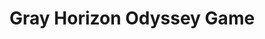 # Gray Horizon Odyssey Game

<!--Built a C# Unity game running on Itch.io. This game was created to address the critical issue of water pollution in an engaging and inclusive manner suitable for all ages.

Within the game, players have the freedom to personalize their audio experience, choose their preferred boat, and navigate it skillfully to evade the floating debris in the waterways!

UN Sustainable Development Goal 6: Clean water and sanitation. 

Within the modern world, bodies of water alike are becoming more polluted by the year. Water pollution remains less obvious than other forms of pollution, like air pollution. 

What is water pollution? Water pollution occurs when harmful substances—often chemicals or micro-organisms—contaminate a stream, river, lake, ocean, or other body of water, degrading water quality and rendering it toxic to humans or the environment. 

47% of Americans aren't aware of water pollution. Let's become informed and take action! 
# Script 1 - AAA: Deactivate GameObject on Button Click
This Unity script deactivates a specified GameObject when the attached button is clicked. Make sure to assign the target GameObject in the objectToDeactivate field. If the button or GameObject isn't set, a warning will appear in the console.

# Script 2 - AASPOT: Enable Child Button on Parent Button Click
This Unity script disables a child button on start and re-enables it when the parent button is clicked. It automatically finds the parent button and subscribes to its onClick event. If the parent button isn't found, a warning is logged.

# Script 3 - ActivateButtonClick: Toggle Menu Visibility
This Unity script hides a menu on start and toggles its visibility when a button is clicked. The script references the entire menu object and switches its active state on each button click.

# Script 4 - AudioManager: Manage Audio Listeners
This Unity script disables all but the first AudioListener in the scene to prevent multiple audio sources from playing simultaneously. It automatically detects and disables additional listeners during the Awake phase.

# Script 5 - BackArrowButton1: Toggle UI Buttons and Child Elements
This Unity script toggles the visibility of child elements for multiple UI buttons when the back arrow button is clicked. It checks for references to global UI buttons, flips their visibility, and ensures they remain interactable. Additionally, the script manages a flipSwitch to track the toggle state.

# Script 6 - BackArrowButton2: Toggle UI Buttons with Child Elements
This Unity script toggles the visibility of all child GameObjects within specified UI buttons (Audio, Control, Credit, Option) when the back arrow button is clicked. It also updates the flipSwitch variable to track the toggle state and ensures that all buttons remain interactable.

# Script 7 - BackArrowButton3: Toggle UI Buttons with Child Elements
This Unity script toggles the visibility of all child GameObjects within specified UI buttons (Audio, Control, Credit, Option) when the back arrow button is clicked. It also updates the flipSwitch variable to track the toggle state and ensures that all buttons remain interactable.

# Script 8 - BackArrowButton4: Toggle UI Buttons and Manage Visibility
This Unity script manages the visibility of child GameObjects within specified UI buttons (Audio, Control, Credit, Option) when the back arrow button is clicked. It toggles the flipSwitch variable to track state changes and ensures all buttons remain interactable.

# Script 9 - BackgroundMusic: Manage Background Music Across Scenes
This Unity script handles background music management, ensuring that music persists across scenes and is appropriately played, paused, or stopped based on the scene index. It includes functionality to mute/unmute the audio and control playback state.

Singleton Pattern: Maintains a single instance of the background music across scenes using DontDestroyOnLoad.

Scene Management: Stops music in specific scenes (index 0 and 2) and plays it in others.

Playback Controls: Includes methods to play, pause, unpause, stop, and restart music.

Mute Functionality: Allows toggling the mute state and checks if the music is currently muted.

# Script 10 - BackgroundMusic1: Advanced Background Music Management
This Unity script manages background music with additional scene-specific controls and enhanced mute functionality. It ensures that music persists across scenes, handles playback based on scene conditions, and provides methods to control music playback and mute state.

Singleton Pattern: Maintains a single instance of the background music object using DontDestroyOnLoad.

Scene Management: Pauses, unpauses, or restarts music depending on the scene index or name (e.g., resets music when entering the "HomeScene").

Playback Controls: Includes methods to play, pause, unpause, stop, and restart music with checks for mute state.

Mute Functionality: Toggles mute state and provides status checks for whether music is muted.

# Script 11 - ButtonSound: Manage Sound Effects for Buttons
This Unity script handles playing sound effects when a button is interacted with. It uses an AudioSource to play sounds and tracks whether the sound has been triggered using the soundTriggered variable.

Sound Playback: Plays a sound effect if GlobalVariables.Checkmark is true.

Sound Tracking: Updates the soundTriggered variable to track if the sound has been triggered.

Debugging: Provides debug logs to track the state of sound playback.

# Script 12 - ButtonSound2: Control Sound Effects with Additional Checks
This Unity script manages sound effects for button interactions, using an AudioSource to play sounds. It includes a soundTriggered1 variable to track if the sound has been triggered and checks a global variable to determine if the sound should play.

Sound Playback: Plays a sound effect if GlobalVariables1.newCheckmark is true.

Sound Tracking: Monitors the playback state of the sound with soundTriggered1.

Debugging: Logs messages to indicate if the sound is still playing or has been stopped.

# Script 13 - ButtonSoundPlayer: Play Button Click Sound
This Unity script plays a button click sound using an AudioSource component. The AudioClip for the button click sound is assigned through the Inspector.

Sound Playback: Plays the assigned buttonClickSound when the PlayButtonClickSound method is called.

Setup: Retrieves the AudioSource component at the start to handle playback.

# Script 14 - CameraMovement: Control Camera Movement
This Unity script controls the movement of the camera along the x-axis. It allows for camera movement with a set speed and provides methods to start or stop the movement.

Camera Movement: Moves the camera along the x-axis based on cameraSpeed when canMoveCamera is true.

Control Methods: StopCamera and ResumeCamera methods toggle the ability to move the camera.

# Script 15 - CandleStickControl: Play Sound Based on Condition
This Unity script plays a sound using an AudioSource when a specific condition from SoundManager4 is met. It checks if SoundManager4.candleStick is true and plays the sound accordingly.

Condition Check: Plays the sound if SoundManager4.candleStick is true.

Sound Playback: Uses soundPlayer1 to handle the audio playback.

# Script 16 - ChangeScene: Switch to a Specified Scene
This Unity script handles scene transitions, loading a specified scene when the MoveToHomeMenu method is called.

Scene Loading: Loads the scene specified by the sceneToLoad variable.

Debugging: Logs messages indicating the scene has been switched and loaded.

# Script 17 - ChangeScene2: Load Selector Scene
This Unity script switches to the "Selector" scene when the MoveToSelector method is called.

Scene Transition: Loads the "Selector" scene, replacing the current scene using LoadSceneMode.Single.

# Script 18 - Character: Define Character Attributes
This Unity script defines a Character class with a serializable attribute for character customization.

Character Attributes: Contains a public Sprite field named characterSprite to hold the character's visual representation.

# Script 19 - Character2: Define Character Names
This Unity script defines a Character2 class with a serializable attribute for identifying character names.

Character Attributes: Contains a public string field named characterGameObjectName for specifying the character's name.

# Script 20 - CharacterDatabase: Manage Character Data
This Unity script defines a CharacterDatabase as a ScriptableObject to manage an array of Character objects.

Character Array: Stores a list of Character objects.

Character Count: Provides a property to get the number of characters.

Get Character: Retrieves a specific Character by index.

# Script 21 - CharacterDatabase2: Manage Character2 Data
This Unity script defines a CharacterDatabase2 as a ScriptableObject to manage an array of Character2 objects.

Character2 Array: Stores a list of Character2 objects.

Character Count: Provides a property to get the number of Character2 items.

Get Character: Retrieves a specific Character2 by index.

# Script 22 - CharacterManager: Handle Character Selection and Display
This Unity script manages character selection and display, allowing users to cycle through characters and persist their choice.

Character Selection: Uses CharacterDatabase to manage and display character options.

Option Navigation: Includes methods NextOption and BackOption to navigate through available characters.

Persistence: Saves and loads the selected character option using PlayerPrefs.

# Script 23 - CharacterSelector: Select and Save Character Index
This Unity script handles the selection and saving of a character index when the play button is clicked.

Character Selection: Retrieves the currently selected character from PlayerPrefs.

Slot Index Finding: Determines the index of the selected character within the CharacterDatabase.

Persistence: Saves the selected character's slot index to PlayerPrefs.

# Script 24 - EventSystemManager: Singleton for EventSystem Management
This Unity script ensures that an EventSystem exists in the scene and is managed as a singleton.

Singleton Pattern: Ensures only one instance of EventSystemManager exists.

EventSystem Creation: Creates and configures an EventSystem if none exists in the scene.

Persistence: Makes sure the EventSystemManager persists across scene loads.

# Script 25 - GameOver: Manages Game Over State
This Unity script handles the game-over state by managing UI, game mechanics, and background music.

Game Over Actions:
  Displays gameOverPanel. | 
  Stops background looping and particle effects. | 
  Pauses the camera movement. | 
  Pauses background music and updates high score.

Restart Functionality: Resets obstacleTriggered and reloads the current scene. | Resumes camera movement and unpauses background music.

References: Links to LoopingBackground, StopParticlesOnGameOver, CameraMovement, BackgroundMusic, HighScoreManager, and ScoreManager.

# Script 26 - GlobalButtonReferences: Manages Persistent Button References
This Unity script handles global references to UI buttons and ensures persistence across scenes.

Instance: Provides a global access point to the GlobalButtonReferences instance.

Button References: audioButton, controlButton, creditButton, optionButton: Public fields to assign button references in the Inspector.

Persistence: The Awake method checks if the object has the "PersistentObject" tag to prevent destruction across scene loads.

Button Recovery (Commented Out):
The RecoverButtons function is intended to find and assign button references if they are null. (Commented out in the current script.)

# Script 27 - GlobalSubstance: Global State Management
This static class maintains global state for the obstacleTriggered flag.

Purpose: Provides a global, static variable to track if an obstacle has been triggered.

Static Field: obstacleTriggered- A public static boolean that other scripts can access and modify.

# Script 28 - GlobalVolume: Volume Management
This static class manages global volume settings for button sounds.

Purpose: Provides a global static property to access and modify button volume levels.

Static Property: ButtonVolume- A public static float property that stores the volume level for button sounds.

# Script 29 - GlobalVolume1: Enhanced Volume Management
This static class manages button volume with additional functionality.

Purpose: Provides global access to button volume settings with encapsulation and storage.

Private Field: buttonVolume- A private static float that stores the button volume level.

Public Static Methods: GetVolume()- Returns the current button volume level. | SetVolume(float volume)- Sets the button volume level and saves it using PlayerPrefs.

Additional Features: The SetVolume method saves the volume level to PlayerPrefs, making it persistent across sessions.

# Script 30 - HighScoreManager: Managing and Displaying High Scores
This script manages and displays the high score for a game, using Unity's PlayerPrefs for persistent storage.

Purpose: Tracks the highest score achieved and updates the UI text accordingly.

Public Fields: highScoreText- Reference to the UI Text component that displays the high score.

Private Fields: highScore- Stores the current high score. | scoreManager- Reference to the ScoreManager script.

Start Method: Initializes highScore from PlayerPrefs. | Updates the high score display. | Finds and references the ScoreManager script.

Public Methods: UpdateHighScore(float currentScore)- Updates the high score if the current score exceeds it and saves the new high score to PlayerPrefs.

Private Methods: UpdateHighScoreText()- Formats and updates the high score text to a 5-digit string.

# Script 31 - HomeSwitch: Handling Transitions to the Home Screen
This script manages transitions to the home screen, stopping background elements and updating the high score when certain conditions are met.

Purpose: Handles the transition and management of game elements when an obstacle is triggered.

Public Fields: homeButton- Reference to the UI Button for returning to the home screen.

Private Fields:
loopingBackground- Reference to the LoopingBackground script. | 
cameraMovement- Reference to the CameraMovement script. | 
highScoreManager- Reference to the HighScoreManager script. | 
scoreManager- Reference to the ScoreManager script.

Start Method:
Initializes references to LoopingBackground, CameraMovement, HighScoreManager, and ScoreManager scripts.

Update Method:
Checks if GlobalSubstance.obstacleTriggered is true. | 
Stops background looping. | 
Stops the camera movement. | 
Updates the high score based on the current score.

Public Methods:
Restart()- Intended to reset the state (currently commented out).

Script 32 - LoadHomeMenu: Loading the Home Menu Scene
This script provides functionality to load the "HomeMenu" scene when triggered.

Purpose: Loads the "HomeMenu" scene.

Public Methods: LoadSceneHomeMenu()- Uses SceneManager.LoadScene to load the "HomeMenu" scene.

# Script 33 - LoopingBackground: Handling Background Scrolling
This script controls the movement of a looping background texture and stops the scrolling when the game is over.

Purpose: Manages the scrolling of a background texture and stops it when the game ends.

Public Variables:
backgroundSpeed- Speed at which the background texture scrolls. | 
backgroundRenderer- Renderer component used to apply the texture.

Private Variables:
isGameOver- Flag indicating whether the game is over.

Public Methods:
StopBackgroundLooping()- Sets isGameOver to true, stopping the background movement.

Private Methods:
Update()- Continuously adjusts the mainTextureOffset of the background material to create a scrolling effect if isGameOver is false.

# Script 34 - Obstacle: Handling Collision with Player and Border
This script manages interactions between obstacles and other game objects, including the player and border.

Purpose:
Handles the destruction of obstacles upon collision with specific tags and triggers game state changes when colliding with the player.

Public Variables:
scoreValue- Score awarded for an obstacle; currently unused in this script.

Private Variables:
player- Reference to the player game object.

Private Methods:
Start()- Finds and assigns the player game object at the start of the game. | 
OnTriggerEnter2D(Collider2D collision)- Detects collisions with other game objects:

If colliding with "Border": Destroys the obstacle.
If colliding with "Player": Sets GlobalSubstance.obstacleTriggered to true to signal that the player has hit an obstacle, and then destroys the player game object.

# Script 35 - Obstacle2: Handling Collision with Player and Border
This script is similar to the previous Obstacle script and handles interactions between obstacles and other game objects.

Purpose:
Manages collisions between obstacles and other tagged objects, and updates the game state accordingly.

Public Variables:
scoreValue- Represents the score awarded for the obstacle; not currently used in this script.

Private Variables:
player- Reference to the player game object.

Private Methods:
Start()- Finds and assigns the player game object when the game starts. | 
OnTriggerEnter2D(Collider2D collision)- Handles collisions with other game objects:

If colliding with "Border"- Destroys the obstacle. | 
If colliding with "Player"- Sets GlobalSubstance.obstacleTriggered to true to indicate that the player has hit an obstacle, and then destroys the player game object.

# Script 36 - Obstacle3: Collision Management
This script handles interactions between obstacles and other game objects, specifically dealing with player collisions and border interactions.

Purpose:
Manages the behavior of obstacles when they collide with the border or player.

Public Variables:
scoreValue- Represents the score value associated with the obstacle; currently unused in the script.

Private Variables:
player:- Reference to the player game object.

Private Methods:
Start()- Finds the player game object tagged as "Player" when the game starts. | 
OnTriggerEnter2D(Collider2D collision)- Handles collisions:

If colliding with "Border"- Destroys the obstacle game object. | 
If colliding with "Player"- Sets GlobalSubstance.obstacleTriggered to true to indicate that the player has collided with an obstacle and destroys the player game object.

# Script 37 - PauseMenu: Manages Game Pausing and Resuming
This script controls the pause menu functionality, including pausing and resuming the game, and managing background music.

Purpose:
Manages the display of the pause menu, game time scale, and background music during pauses.

Serialized Fields:
pauseMenu- The UI element for the pause menu.

Private Variables:
backgroundMusic- Reference to the BackgroundMusic script to control music playback. | 
gameOverScript- Reference to the GameOver script, which might be used to check or control game-over state. | 
canAccessPauseMenu- Boolean flag indicating whether the pause menu can be accessed.

Private Methods:
Start()- Initializes the game state, sets time scale to normal, hides the pause menu, and finds references to necessary scripts.

Public Methods:
Pause()- Displays the pause menu, stops game time, and pauses the background music if the pause menu is accessible. | 
Resume()- Hides the pause menu, resumes game time, and unpauses the background music. | 
Home(int sceneID)- Loads a specified scene, setting the game time back to normal. | 
SetAccessToPauseMenu(bool state)- Allows or disallows access to the pause menu based on the boolean state.

# Script 38 - PersistentObject: Ensures an Object Persists Across Scenes
This script ensures that a GameObject with this script attached will persist between scene loads.

Purpose:
Keeps the GameObject from being destroyed when a new scene is loaded.

Private Methods:
Awake()- Calls DontDestroyOnLoad on the attached GameObject, preventing it from being destroyed when a new scene is loaded.

# Script 39 - Player: Controls Player Movement and Character Management
This script manages player movement, character selection, and handles game-over scenarios.

Public Variables:
playerSpeed- Speed of the player. | 
gameOverPanel- UI panel shown when the game is over. | 
playerCharacters- Array of player character GameObjects. | 
characterDB- Reference to the CharacterDatabase. | 
artworkSprite- SpriteRenderer to display the selected character.

Private Variables:
rb- Rigidbody2D component for physics-based movement. | 
playerDirection- Direction vector for player movement. | 
selectedOption- Index of the selected character.

Methods:
Start()- Initializes the Rigidbody2D, game-over panel, and sets up the selected character based on PlayerPrefs. | Loads a character database resource.

UpdateCharacter(int selectedOption)- Updates the displayed character sprite based on the selected index.

GetCharacterIndex(string characterName)- Returns the index of the character with the specified name.

Update()- Reads vertical input to set the movement direction and shows the game-over panel if no characters are available.

FixedUpdate()- Applies movement based on the direction vector and speed.

Restart()- Reloads the current scene to restart the game.

# Script 40 - PlayerMovement: Manages Player Movement and Pause State
This script controls player movement and handles pausing and resuming the player’s movement.

Private Variables:
controller- Reference to the CharacterController component. | 
normalSpeed- Movement speed of the player when not paused. | 
pausedSpeed- Movement speed stored when the player is paused. | 
isPaused- Boolean indicating if the player is currently paused. | 

Methods:
Start()- Initializes the CharacterController component. | 
Update()- Moves the player based on normalSpeed if not paused. Movement is in the direction of transform.right. | 
PausePlayer()- Sets isPaused to true, stops movement by setting normalSpeed to 0, and stores the current speed in pausedSpeed. | 
ResumePlayer()- Resumes movement by restoring normalSpeed from pausedSpeed and sets isPaused to false. | 

# Script 41 - QuickPauseButtonToggle: Simulates Button Click for Quick Pause
This script simulates a button click to trigger a pause action shortly after the scene starts.

Public Variables:
pauseButton- Reference to the UI button component that triggers the pause action.

Methods:
Start()- Calls SimulateButtonClick after a 0.1-second delay to simulate a button click. | 
SimulateButtonClick()- Invokes the onClick event of the pauseButton if it is not null.

# Script 42 - Resetter: Scene Reset with Delayed Sound and Music Handling
This script manages scene resetting with sound effects and background music.

Public Variables:
buttonSound- Reference to the ButtonSound script to play sound effects. | 
backgroundMusic- Reference to the BackgroundMusic script to manage music.

Methods:
ResetSceneWithSound()- Initiates the scene reset process by starting the coroutine ResetSceneWithDelay().

ResetSceneWithDelay()- 
Plays a sound effect if buttonSound is not null. | 
Waits for the sound effect to finish playing (15 seconds or adjust as needed). |
Resets and unpauses the background music if backgroundMusic is not null. | 
Reloads the current scene.

# Script 43 - RestartButtonHandler: Handle Button Click to Manage GameObjects
This script handles a button click to activate a script and manage GameObjects.

Public Variables:
holder- The GameObject that will be deactivated. | 
aaaScript- Reference to the AAA script that manages the deactivation.

Methods:
Start()- Checks if aaaScript and holder are assigned; logs a warning if not. | 
Gets the Button component and subscribes to its onClick event to call ActivateAAAAndDeactivateHolder.

ActivateAAAAndDeactivateHolder(): Calls DeactivateGameObject() on aaaScript to handle the deactivation of the holder GameObject.

# Script 44 - SampleSceneController: Manage Active Characters Based on Selection
This script manages which player characters are active based on the saved selection.

Public Variables: playerCharacters- Array of GameObjects representing different player characters.

Methods:
Start()- Retrieves the selected character index from PlayerPrefs (default is 0). | 
Iterates through the playerCharacters array, disabling characters that do not match the selected index. | 
Assumes the name of each character GameObject contains its index as an integer.

# Script 45 - SceneButton: Load Scene on Button Click
This script handles loading a new scene when a button is clicked.

Public Variables:
sceneName- The name of the scene to load.

Private Variables:
button- Reference to the Button component attached to the GameObject.

Methods:

Start()- Retrieves the Button component. | Attaches the LoadSceneOnClick method to the button's click event.

LoadSceneOnClick():
Loads the scene specified by sceneName when the button is clicked.

# Script 46 - SceneLoader: Play Sound and Load Scene
This script plays a sound and then switches to a new scene after a delay.

Public Variables:
soundPlayer1- Reference to the AudioSource used for playing sound. | 
sceneNameToLoad- The name of the scene to load. | 
sceneSwitchDelay- The delay before switching the scene (default is 5 seconds). | 

Methods:
PlaySoundAndSwitchScene()-
Sets the volume of soundPlayer1 based on GlobalVolume.ButtonVolume. | 
Plays the sound and schedules SwitchScene to be called after sceneSwitchDelay seconds. | 
If soundPlayer1 is not assigned, SwitchScene is called immediately.

SwitchScene():
Loads the scene specified by sceneNameToLoad.

# Script 47 - SceneSwitcher: Play Sound and Load Scene
This script manages scene switching with sound effects. It plays a sound, waits for a specified duration, and then switches to a new scene, stopping the sound if necessary.

Public Variables:
soundPlayer1- Reference to the AudioSource used for playing the sound. | 
sceneToLoad- The name of the scene to load. | 
soundDuration- The duration to wait before switching scenes (default is 0.15 seconds).

Methods:
PlaySoundAndSwitchScene()-
Plays the sound if soundPlayer1 is assigned. | 
Schedules KillSoundAndSwitchScene to be called after soundDuration seconds. | 
Logs messages based on whether the sound is playing or not.

KillSoundAndSwitchScene()-
Stops and disables soundPlayer1 if it is still playing. | 
Calls SwitchScene to change to the new scene. | 
Logs messages about the sound status and scene switch.

SwitchScene()-
Loads the scene specified by sceneToLoad. | 
Logs a message indicating the scene switch.

# Script 48 - SceneSwitcher2: Play Sound and Delay Scene Switch
This script handles scene transitions with an optional sound effect and a configurable delay. It plays a sound effect, waits for a specified delay, and then switches to a new scene.

Public Variables:
soundPlayer1- Reference to the AudioSource for playing the sound. | 
sceneToLoad- The name of the scene to be loaded. | 
sceneSwitchDelay- The delay before switching scenes (default is 5 seconds).

Methods:
PlaySoundAndSwitchScene()-
Plays the sound if soundPlayer1 is assigned. | 
Uses Invoke to call SwitchScene after the sceneSwitchDelay. | 
If no sound is assigned, it calls SwitchScene immediately.

SwitchScene()-
Loads the scene specified by sceneToLoad.

# Script 49 - SceneSwitcher2VolumeCopy: Play Sound with Volume Control
This script plays a sound effect with volume controlled by a global variable.

Public Variables:
soundPlayer1- Reference to the AudioSource for playing the sound.

Methods:
PlaySound()-
Sets the volume of soundPlayer1 using GlobalVolume.ButtonVolume. | 
Plays the sound if soundPlayer1 is assigned.

# Script 50 - ScoreManager: Manage and Display Score
This script manages and displays the player's score, including dynamic visibility effects and continuous score increment.

Public Variables:
scoreText- UI Text component to display the score.

Private Variables:
score- Current score value. | 
scoreIncreaseRate- Rate at which the score increases over time. | 
scoreIncreaseAcceleration- Acceleration rate for the score increase. | 
isScoreIncreased- Flag to manage score visibility toggling. | 
scoreIncreaseDuration- Duration for toggling visibility of increased score. | 
scoreIncreaseTimer- Timer to track duration of visibility toggle. | 
isScoreVisible- Flag to manage score text visibility.

Methods:
Start()-
Initializes the score and updates the display.

Update()-
Increases score continuously based on time. | 
Adjusts score increase rate and manages visibility toggling. | 
Resets score if it exceeds 99999. |
Updates score text display.

UpdateScoreText(float currentScore)-
Formats and updates the score text with leading zeros. | 
Ensures score text visibility if score is zero.

GetScore()-
Returns the current score.

# Script 51 - SelectorSceneController: Manage Background Music in Selector Scene
This script manages background music when transitioning to the selector scene, ensuring proper music handling and avoiding conflicts.

Private Variables:
backgroundMusic- Reference to the BackgroundMusic1 script for the current scene. | 
sampleSceneMusic- Reference to the BackgroundMusic1 script from the sample scene.

Methods:
Start()-
Finds the BackgroundMusic1 component for the current scene. | 
Checks if the BackgroundMusic1 component exists. | 
Finds and stops the background music from the sample scene using its GameObject. | 
Unpauses the music for the current selector scene if needed.

# Script 52 - SoundManager: Manage Sound and Mute State
This script handles sound settings and the mute state for the game. It manages the audio volume, saves the mute state, and updates the UI icon based on the current sound state.

Serialized Fields:
soundOnIcon- Image component for the sound on icon. | 
soundOffIcon- Image component for the sound off icon.

Private Variables:
buttonSound- Reference to the AudioSource used for button sounds. | 
muted- Boolean indicating if the sound is muted.

Methods:
Start()-
Initializes the buttonSound reference. | 
Checks and sets the initial mute state from PlayerPrefs. | 
Updates the UI icon based on the current mute state.

OnButtonPress():-
Toggles the mute state. | 
Adjusts the volume of buttonSound based on the mute state. | 
Saves the new mute state to PlayerPrefs. | 
Updates the UI icon. | 

UpdateButtonIcon()-
Updates the visibility of the sound on/off icons based on the mute state. | 

Load()-
Loads the mute state from PlayerPrefs and applies it.

Save()-
Saves the current mute state to PlayerPrefs.

# Script 53 - SoundManager1: Manage Sound and Mute State with Background Music
This script manages sound and mute states, including the background music, and updates UI icons to reflect the current sound state.

Serialized Fields:
soundOnIcon- Image component for the sound on icon. | 
soundOffIcon- Image component for the sound off icon.

Private Variables:
muted1- Boolean indicating if the sound is muted. 

Methods:
Start()-
Loads the mute state from PlayerPrefs. | 
Updates the UI icon based on the current mute state. | 
Finds or creates a BackgroundMusic object and sets its mute state based on muted1. | 

OnButtonPress()-
Toggles the mute state. | 
Saves the new mute state to PlayerPrefs. | 
Updates the UI icon. | 
Finds the BackgroundMusic object and toggles its mute state based on muted1. | 

UpdateButtonIcon()- Updates the visibility of the sound on/off icons based on the mute state. 

Load()- Loads the mute state from PlayerPrefs and applies it.

Save()- Saves the current mute state to PlayerPrefs and ensures the data is saved immediately.\

# Script 54 - SoundManager3: Manage Sound Icons with Global Variables
This script manages sound icons based on a global variable GlobalVariables.Checkmark to toggle between sound on and sound off states.

Serialized Fields:
soundOnIcon- Image component for the sound on icon. | 
soundOffIcon- Image component for the sound off icon.

Methods:
Awake()- Placeholder for future initialization code. Currently commented out.

Start()- Placeholder for future initialization code. Currently empty.

Update()- Placeholder for future update logic. Currently empty.

OnButtonpress()-
Toggles the GlobalVariables.Checkmark value. | 
Updates the button icons based on the new state of GlobalVariables.Checkmark. | 

UpdateButtonIcon()-
Updates the visibility of the sound on/off icons based on the GlobalVariables.Checkmark value. | 
Forcing a UI update with Canvas.ForceUpdateCanvases().

Debug Logs-
Logs changes in icon visibility for debugging purposes.

# Script 55 - SoundManager4: Manage Sound Icons and Global Variables
This script manages sound icons and toggles a global variable candleStick based on the state of GlobalVariables1.newCheckmark. It updates sound icons and logs changes for debugging.

Serialized Fields:
soundOnIcon- Image component for the sound on icon. | 
soundOffIcon- Image component for the sound off icon.

Public Variables:
candleStick- A static boolean variable to indicate whether sound is on or off.

Methods:
Awake()- Placeholder for initialization code. Currently commented out.

Start()- Placeholder for initialization code. Currently empty.

Update()- Placeholder for update logic. Currently empty.

OnButtonpress()-
Toggles the GlobalVariables1.newCheckmark variable. | 
Updates the button icons based on the new state of GlobalVariables1.newCheckmark. 

UpdateButtonIcon()-
Updates the visibility of the sound on/off icons based on the value of GlobalVariables1.newCheckmark. | 
Sets candleStick to false if GlobalVariables1.newCheckmark is true (indicating no sound) and to true otherwise (indicating sound). | 
Forces a UI update with Canvas.ForceUpdateCanvases().

Debug Logs-Logs the changes in icon visibility and candleStick state for debugging purposes.

# Script 56 - SoundManager5: Handle Sound Mute State and Icons
This script manages the sound mute state and updates the UI icons accordingly. It also handles the initialization and toggling of background music.

Serialized Fields:
soundOnIcon- Image component for the sound on icon. | 
soundOffIcon- Image component for the sound off icon.

Private Variables:
muted- Boolean to track if the sound is muted or not.

Methods:
Start()-
Loads the mute state from PlayerPrefs. | 
Updates the button icons based on the loaded state. | 
Finds or creates a BackgroundMusic1 object and sets its mute state.

OnButtonPress()-
Toggles the muted state. | 
Saves the updated mute state to PlayerPrefs. | 
Updates the button icons to reflect the new mute state. | 
Finds the BackgroundMusic1 object and toggles its mute state.

UpdateButtonIcon()-
Updates the visibility of the sound on/off icons based on the muted state.

Load()- 
Loads the mute state from PlayerPrefs and sets the muted variable.

Save()-
Saves the current mute state to PlayerPrefs and calls PlayerPrefs.Save() to ensure immediate saving.

Dependencies:
BackgroundMusic1- Custom script or component that manages background music and has a ToggleMute(bool) method.

# Script 57 - SoundToggle: Manage Sound Activation and Global Variables
This script controls the activation and deactivation of sound-related GameObjects and manages corresponding global variables.

Serialized Fields:
buttonSound- GameObject for the first sound component. | 
newbuttonSound- GameObject for the second sound component.

Methods:
Start()-Ensures that the sound components are initially enabled.

ToggleSound()-
Toggles the active state of buttonSound and newbuttonSound. | 
Updates the respective global variables based on the active state of each GameObject.

EnableSound()-
Enables buttonSound and sets YourNamespace.GlobalVariables.Checkmark to true.

EnableSound1()-
Enables newbuttonSound and sets YourNamespace1.GlobalVariables1.newCheckmark to true.

DisableSound()-
Disables buttonSound and sets YourNamespace.GlobalVariables.Checkmark to false.

DisableSound1()-
Disables newbuttonSound and sets YourNamespace1.GlobalVariables1.newCheckmark to false.

Dependencies:
YourNamespace.GlobalVariables- Static class holding a boolean flag Checkmark.\

YourNamespace1.GlobalVariables1- Static class holding a boolean flag newCheckmark.

Notes:
The script updates global variables based on the activation state of the GameObjects to maintain sound settings across different parts of the application. | 
Ensure that buttonSound and newbuttonSound are properly assigned in the Unity Inspector for this script to function correctly.

# Script 58 - SpawnObstacles: Control Obstacle Spawning
This script handles the periodic spawning of obstacles within a defined 2D space.

Serialized Fields:
obstacle- The GameObject to be instantiated as an obstacle. | 
maxX- Maximum X coordinate for obstacle spawning. | 
minX- Minimum X coordinate for obstacle spawning. | 
maxY- Maximum Y coordinate for obstacle spawning. | 
minY- Minimum Y coordinate for obstacle spawning. | 
timeBetweenSpawn- Time interval between consecutive spawns.

Private Variables:
spawnTime- The next time at which an obstacle will be spawned.

Methods:
Update()-
Checks if the current time exceeds spawnTime. | 
Calls Spawn() if it's time to spawn a new obstacle and updates spawnTime for the next spawn.

Spawn()-
Determines a random position within the defined minX, maxX, minY, and maxY range. | 
Instantiates the obstacle at the computed position relative to the GameObject’s position and rotation.

Notes:
Ensure that obstacle is assigned in the Unity Inspector to define what prefab should be spawned.
Adjust maxX, minX, maxY, and minY to control the area in which obstacles appear.
timeBetweenSpawn controls the frequency of obstacle spawns. Set this value to manage spawn rate.

# Script 59 - SpawnObstacles1: Enhanced Obstacle Spawning with Initial Delay
This script extends obstacle spawning functionality to include an initial delay before the first spawn.

Serialized Fields:
obstacle1- The GameObject to be instantiated as an obstacle. | 
maxX- Maximum X coordinate for obstacle spawning. | 
minX- Minimum X coordinate for obstacle spawning. | 
maxY- Maximum Y coordinate for obstacle spawning. | 
minY- Minimum Y coordinate for obstacle spawning. | 
timeBetweenSpawn- Time interval between consecutive spawns.

Private Variables:
spawnTime- The next time at which an obstacle will be spawned. 

initialDelayPassed- A boolean flag to check if the initial delay period has passed.

Methods:
Start()-
Sets spawnTime to the current time plus an initial delay of 1.3 seconds.

Update()-
Checks if the current time exceeds spawnTime and if the initial delay has passed. | 
Calls Spawn() and updates spawnTime for the next spawn if the conditions are met. | 
Updates initialDelayPassed if the initial delay has been reached.

Spawn():
Determines a random position within the defined minX, maxX, minY, and maxY range. | 
Instantiates the obstacle1 at the computed position relative to the GameObject’s position and rotation.

Notes:
The initial delay ensures that the first obstacle does not spawn immediately when the game starts, providing a buffer period before spawning begins. | 
Adjust the maxX, minX, maxY, and minY values to control the spawn area. | 
The timeBetweenSpawn value controls the frequency of subsequent spawns.

# Script 60 - SpawnObstacles2: Basic Obstacle Spawning
This script manages obstacle spawning in a straightforward manner, without any initial delay.

Serialized Fields:
obstacle2- The GameObject to be instantiated as an obstacle. | 
maxX- Maximum X coordinate for obstacle spawning. 

minX- Minimum X coordinate for obstacle spawning. 

maxY- Maximum Y coordinate for obstacle spawning. 

minY- Minimum Y coordinate for obstacle spawning. 

timeBetweenSpawn- Time interval between consecutive spawns.

Private Variables:
spawnTime- The next time at which an obstacle will be spawned.

Methods:
Start()-
Initializes spawnTime to the current time, ensuring that the first obstacle spawn occurs immediately upon starting the game.

Update()-
Checks if the current time has surpassed spawnTime. |
Calls Spawn() and updates spawnTime for the next spawn.

Spawn()-
Determines a random position within the defined minX, maxX, minY, and maxY range. | 
Instantiates the obstacle2 at the computed position relative to the GameObject’s position and rotation.

Notes:
This script allows for continuous spawning of obstacles without an initial delay, starting immediately when the game begins.
Adjust the maxX, minX, maxY, and minY values to control the spawn area.
The timeBetweenSpawn value controls the frequency of obstacle spawns.

# Script 61 - StopParticlesOnGameOver: Particle System Management
This script is designed to stop and clear all particle systems associated with a GameObject when a game over condition is met.

Private Variables:
particleSystems- Array holding references to all ParticleSystem components attached to the GameObject or its children.
Methods:

Start()-
Initializes particleSystems by finding and storing all ParticleSystem components attached to the GameObject or its children.\

StopParticles()-
Iterates through each ParticleSystem in particleSystems. | 
Stops emission and clears all existing particles using StopEmittingAndClear, which halts new particles from being emitted and clears the current particles.

Notes:
Attach this script to a GameObject containing particle systems that you want to stop upon game over. | 
Ensure that the method StopParticles() is called when the game over event occurs, usually from a game management script or a controller handling game state transitions.

# Script 62 - TaggedBoolScript: Button Interactivity Management
This script manages the interactability of several buttons based on a boolean flag and scene loading state.

Public Variables:
taggedBool- A static boolean variable used to control button interactability, initialized to false. 

audioButton- Reference to the button that controls audio settings. 

controlButton- Reference to the button that controls game settings. 

creditButton- Reference to the button that displays credits. 

optionButton- Reference to the button for additional options.

Private Variables:
sceneLoaded- A boolean flag indicating whether the scene has been loaded once, initialized to false.

Methods:
Start()-
Retrieves the SceneLoaded value from PlayerPrefs. | 
If the value is 0, it sets sceneLoaded to true and updates the PlayerPrefs to indicate that the scene has been loaded once (set to 2). 

Update()-
Checks if taggedBool is true and the scene has been loaded. | 
If both conditions are met, it sets the interactable property of all referenced buttons to true, making them clickable.

Notes:
Attach this script to a GameObject that needs to manage button states based on specific conditions. | 
Ensure that taggedBool is set to true at the appropriate time in your game to enable the buttons. | 
The PlayerPrefs system is used to persist and retrieve the scene load state, allowing the buttons to be enabled only once the scene has been loaded.

# Script 63 - TimerManager: Score and Timer Display
This script manages and updates a score display based on elapsed time. It continuously increments the score and ensures the score is displayed with leading zeros.

Public Variables:
scoreText- Reference to the UI Text component that displays the score.

Private Variables:
score- A float variable to track the elapsed time and score. 

displayedScore- An integer to hold the score value to be displayed, ensuring it's rounded and formatted properly.

Methods:
Update()-
Checks if GlobalSubstance.obstacleTriggered is false. | 
If false, it continuously increments score based on Time.deltaTime, which represents the time passed since the last frame. | 
Converts the score from a float to an integer (displayedScore) using Mathf.FloorToInt to round down. | 
Updates the scoreText UI element to display the displayedScore with leading zeros (D5 format), ensuring a consistent length of 5 digits.

Notes:
Attach this script to a GameObject that manages score or time display in your game. | 
Ensure the scoreText reference is assigned in the Unity Inspector to connect it to the correct UI element. | 
The score will continuously increase as long as GlobalSubstance.obstacleTriggered is false, allowing for dynamic score tracking and display.

# Script 64 - ToggleAudioButton: Manage Button Visibility and UI Elements
This script manages the visibility and interactability of UI elements related to an audio button and other UI components. It also controls the transparency of a UI overlay and ensures the audio button is brought to the front of the hierarchy.

Public Variables:
audioButtonParent- Reference to the parent GameObject of the audio button.

Background- Reference to the UI overlay element.

audioButton- Reference to the Audio Button.

controlButton- Reference to the Control Button.

creditButton- Reference to the Credit Button.

optionButton- Reference to the Option Button.

Private Variables:
isBoolOne, isBoolTwo, isBoolThree, isBoolFour- Boolean flags for button states, sourced from ToggleOptionsButton.

isOptionsButtonVisibility, isAudioButtonVisibility, isCreditsButtonVisibility, isControlsButtonVisibility- Visibility states of various buttons.

isHideButtonOne, isHideButtonTwo, isHideButtonThree, isHideButtonFour- Flags for hiding specific buttons.

areElementsVisible- Tracks the visibility of UI elements.

controlSwitch- Static boolean used to manage control visibility.

audioButtonTransform- Transform component of the Audio Button panel.

audioSwitch- Boolean to manage the audio button's interaction state.

Methods:
Start()-
Initializes audioSwitch to true. | 
Retrieves the transform component of the audio button's parent and hides UI elements initially.

OnAudioButtonClick()-
Toggles the visibility and interactability of UI elements based on the flipSwitch variable from BackArrowButton4. | 
Updates various boolean flags to reflect the state of the audio button and other related buttons. | 
Calls ShowElements() or HideElements() based on the current visibility state. | 
Moves the audio button to the front of the hierarchy using BringAudioButtonToFront().

ShowElements()-
Sets all child elements within the audio button panel to active. | 
Adjusts the background overlay to a semi-transparent state.

HideElements()-
Deactivates the audio button if isHideButtonTwo is true. | 
Sets all child elements within the audio button panel to inactive. | 
Makes the background overlay fully transparent.

BringAudioButtonToFront()-
Moves the audio button to the front of the sibling hierarchy to ensure it is visually on top of other elements.

Notes:
Attach this script to a GameObject responsible for managing audio button interactions. | 
Ensure all references (audioButtonParent, Background, audioButton, controlButton, creditButton, optionButton) are assigned in the Unity Inspector. | 
ToggleOptionsButton and BackArrowButton4 need to be properly defined with the relevant static variables for this script to function correctly.

# Script 65 - ToggleControlsButton: Manage Controls Button and UI Elements
This script handles the visibility and interactability of UI elements related to a controls button. It also manages the transparency of a UI overlay and ensures the controls button is brought to the front of the hierarchy.

Public Variables:
controlButtonParent- Reference to the parent GameObject of the controls button.

Background- Reference to the UI overlay element.

controlButton- Reference to the Controls Button.

audioButton- Reference to the Audio Button.

creditButton- Reference to the Credit Button.

optionButton- Reference to the Option Button.

Private Variables-
isBoolOne, isBoolTwo, isBoolThree, isBoolFour- Boolean flags for button states, sourced from ToggleOptionsButton.

isOptionsButtonVisibility, isAudioButtonVisibility, isCreditsButtonVisibility, isControlsButtonVisibility- Visibility states of various buttons.

isHideButtonOne, isHideButtonTwo, isHideButtonThree, isHideButtonFour- Flags for hiding specific buttons.

areElementsVisible- Tracks the visibility of UI elements.

controlSwitch- Static boolean used to manage control visibility.

controlButtonTransform- Transform component of the controls button panel.

newFoundSwitch- Boolean to manage the new state of the controls button.

Methods:
Start()-
Initializes newFoundSwitch to true. | 
Retrieves the transform component of the controls button's parent and hides UI elements initially.

OnControlsButtonClick()-
Toggles the visibility and interactability of UI elements based on the flipSwitch variable from BackArrowButton3. |
Updates various boolean flags to reflect the state of the controls button and other related buttons. | 
Calls ShowElements() or HideElements() based on the current visibility state. | 
Moves the controls button to the front of the hierarchy using BringControlsButtonToFront().

ShowElements()-
Sets all child elements within the controls button panel to active. | 
Adjusts the background overlay to a semi-transparent state.

HideElements()-
Deactivates the controls button if isHideButtonFour is true. | 
Sets all child elements within the controls button panel to inactive. | 
Makes the background overlay fully transparent.

BringControlsButtonToFront()-
Moves the controls button to the front of the sibling hierarchy to ensure it is visually on top of other elements.

Notes:
Attach this script to a GameObject responsible for managing controls button interactions. | 
Ensure all references (controlButtonParent, Background, controlButton, audioButton, creditButton, optionButton) are assigned in the Unity Inspector. | 
ToggleOptionsButton and BackArrowButton3 need to be properly defined with the relevant static variables for this script to function correctly.

# Script 66 - ToggleCreditsButton: Manage Credits Button and UI Elements
This script manages the visibility and interactability of UI elements associated with the credits button. It also controls the transparency of a UI overlay and ensures the credits button is brought to the front of the hierarchy.

Public Variables:
creditButtonParent- Reference to the parent GameObject of the credits button.

Background- Reference to the UI overlay element.

creditButton- Reference to the Credits Button.

audioButton- Reference to the Audio Button.

optionButton- Reference to the Option Button.

controlButton- Reference to the Controls Button.

Private Variables-
isBoolOne, isBoolTwo, isBoolThree, isBoolFour- Boolean flags for button states, sourced from ToggleOptionsButton.

isOptionsButtonVisibility, isAudioButtonVisibility, isCreditsButtonVisibility, isControlsButtonVisibility- Visibility states of various buttons.

isHideButtonOne, isHideButtonTwo, isHideButtonThree, isHideButtonFour- Flags for hiding specific buttons.

areElementsVisible- Tracks the visibility of UI elements.

controlSwitch- Static boolean used to manage control visibility.

creditButtonTransform- Transform component of the credits button panel.

creditSwitch- Boolean to manage the new state of the credits button.

Methods:
Start()-
Initializes creditSwitch to true. | 
Retrieves the transform component of the credits button's parent and hides UI elements initially.

OnCreditButtonClick()-
Toggles the visibility and interactability of UI elements based on the flipSwitch variable from BackArrowButton2. | 
Updates various boolean flags to reflect the state of the credits button and other related buttons. | 
Calls ShowElements() or HideElements() based on the current visibility state. | 
Moves the credits button to the front of the hierarchy using BringCreditsButtonToFront().

ShowElements()-
Sets all child elements within the credits button panel to active. | 
Adjusts the background overlay to a semi-transparent state.

HideElements()-
Deactivates the credits button if isHideButtonThree is true. | 
Sets all child elements within the credits button panel to inactive. | 
Makes the background overlay fully transparent.

BringCreditsButtonToFront()-
Moves the credits button to the front of the sibling hierarchy to ensure it is visually on top of other elements.

Notes:
Attach this script to a GameObject responsible for managing credits button interactions. | 
Ensure all references (creditButtonParent, Background, creditButton, audioButton, optionButton, controlButton) are assigned in the Unity Inspector. | 
ToggleOptionsButton and BackArrowButton2 need to be properly defined with the relevant static variables for this script to function correctly.

# Script 67 - ToggleOptionsButton: Manage Options Button and UI Elements
This script handles the visibility and interactability of UI elements related to the options button. It also controls the transparency of a UI overlay and ensures the options button is brought to the front of the hierarchy.

Public Variables:
optionButtonParent- Reference to the parent GameObject of the options button.

Background- Reference to the UI overlay element.

optionButton- Reference to the Options Button.

creditButton- Reference to the Credits Button.

audioButton- Reference to the Audio Button.

controlButton- Reference to the Controls Button.

Static Variables-
boolOne, boolTwo, boolThree, boolFour- Boolean flags for button states.

optionsButtonVisibility, audioButtonVisibility, creditsButtonVisibility, controlsButtonVisibility- Visibility states of various buttons.

hideButtonOne, hideButtonTwo, hideButtonThree, hideButtonFour- Flags for hiding specific buttons.

Private Variables-
areElementsVisible- Tracks the visibility of UI elements.

optionButtonTransform- Transform component of the options button panel.

optionSwitch- Boolean to manage the state of the options button.

Methods:
Start()-
Initializes optionSwitch to true. | 
Retrieves the transform component of the options button's parent and hides UI elements initially.

OnOptionButtonClick()-
Toggles the visibility and interactability of UI elements based on the flipSwitch variable from BackArrowButton1. | 
Updates various boolean flags to reflect the state of the options button and other related buttons. | 
Calls ShowElements() or HideElements() based on the current visibility state. | 
Moves the options button to the front of the hierarchy using BringOptionsButtonToFront().

ShowElements()-
Sets all child elements within the options button panel to active. | 
Adjusts the background overlay to a semi-transparent state.

HideElements()-
Deactivates the options button if boolOne is true. | 
Sets all child elements within the options button panel to inactive. | 
Makes the background overlay fully transparent.

BringOptionsButtonToFront()-
Moves the options button to the front of the sibling hierarchy to ensure it is visually on top of other elements.

Notes:
Attach this script to a GameObject responsible for managing options button interactions. | 
Ensure all references (optionButtonParent, Background, optionButton, creditButton, audioButton, controlButton) are assigned in the Unity Inspector. | 
BackArrowButton1 needs to be properly defined with the relevant static variables for this script to function correctly.

# Script 68 - VolumeInitializer: Initialize Volume Settings from PlayerPrefs
This script sets up volume sliders based on saved preferences, updating both music and sound effect volumes accordingly.

Public Variables:
musicVolumeSlider- Reference to the slider controlling music volume.

soundEffectVolumeSlider- Reference to the slider controlling sound effect volume.

Methods:
Start()-
Calls InitializeVolumeSliders() to set up sliders with saved volume settings. | 

InitializeVolumeSliders()-
Checks if saved volume preferences for music and sound effects exist in PlayerPrefs. | 
Retrieves and applies the saved volume values to the corresponding sliders and updates the audio volumes. | 

UpdateBackgroundMusicVolume(float volume)-
Finds the BackgroundMusic1 component and sets its AudioSource volume to the specified level. | 
Ensure the BackgroundMusic1 script is attached to an appropriate GameObject with an AudioSource component. | 

UpdateSoundEffectVolume(float volume)-
Placeholder method to update sound effect volume. | 
Modify this method to fit your sound effects management setup.

Notes:
Attach this script to a GameObject responsible for initializing audio settings. | 
Ensure that musicVolumeSlider and soundEffectVolumeSlider references are assigned in the Unity Inspector. | 
Implement sound effect volume updating based on your specific sound effects management approach.

# Script 69 - VolumeSlider1: Manage Background Music Volume with Slider
This script allows users to adjust the background music volume using a slider and saves the volume setting for future sessions.

Public Variables:
volumeSlider- Reference to the slider UI element that controls volume.

Private Variables:
backgroundMusicAudioSource- Reference to the AudioSource component managing background music.

musicVolumeKey- Key used for saving and retrieving volume settings in PlayerPrefs.

Methods:
Start()-
Finds the AudioSource component and initializes the slider with the saved volume value if it exists in PlayerPrefs. | 
Updates the AudioSource volume based on the slider's value.

ChangeVolume()-
Adjusts the AudioSource volume based on the current slider value. | 
Saves the new volume setting to PlayerPrefs.

SaveVolume()-
Saves the current volume slider value to PlayerPrefs. | 

UpdateBackgroundMusicVolume()-
Updates the AudioSource volume based on the slider's value.

Notes:
Attach this script to a GameObject that manages the volume slider. | 
Ensure the volumeSlider reference is assigned in the Unity Inspector. | 
Adjust the FindObjectOfType<AudioSource>() line if your setup uses a different method to manage background music.

# Script 70 - VolumeSlider2: Manage Sound Effect Volume with Slider
This script controls the volume of sound effects through a slider, saves the volume setting, and updates a global volume variable.

Public Variables:
soundPlayer1- Reference to the AudioSource managing sound effects.

Serialized Variables:
volumeSlider- Reference to the slider UI element for adjusting volume.

Methods:
Start()-
Initializes the slider with the saved volume value if it exists in PlayerPrefs. | 
Updates the AudioSource volume based on the slider's value.

ChangeVolume()-
Adjusts the AudioSource volume based on the slider value. | 
Saves the new volume setting to PlayerPrefs. | 
Updates the global volume variable GlobalVolume.ButtonVolume.

SaveVolume()-
Saves the current volume slider value to PlayerPrefs and ensures the settings are written to disk. | 

UpdateSoundEffectVolume():-
Updates the AudioSource volume based on the slider's value. 

Notes:
Attach this script to a GameObject managing the volume slider. | 
Assign the soundPlayer1 reference and volumeSlider in the Unity Inspector. | 
Make sure the GlobalVolume class has a ButtonVolume variable for the global volume. -->
